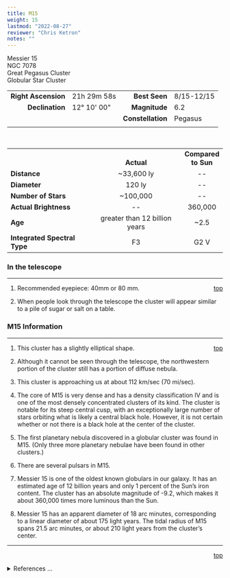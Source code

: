 ```yaml
---
title: M15
weight: 15
lastmod: "2022-08-27"
reviewer: "Chris Ketron"
notes: ""
---
```


<script src="/notes/js/whatsup.js"></script>
<script type="text/javascript">
	var objectName ="M15"
	var objectDesc ="Globular Star Cluster<br/>in the Constellation<br/>Pegasus"
	var objectImage="m15.jpg"
</script>

<span style='float:right;'><div id=whatsup></div></span>

Messier 15  
NGC 7078  
Great Pegasus Cluster  
Globular Star Cluster  

|   |   |   |   |
|--:|:--|--:|:--|
|**Right Ascension**|21h 29m 58s|**Best Seen**|8/15-12/15|
|**Declination**|12&deg; 10' 00"|**Magnitude**|6.2|
|   |   |**Constellation**|Pegasus|
|   |   |   |   |

<br/>

|   |   |   |
|---|:---:|:---:|
|   | <br/>**Actual**| **Compared<br/>to Sun** |
|**Distance** | ~33,600 ly | -- |
|**Diameter** | 120 ly | -- |
|**Number of Stars**| ~100,000 | -- |
|**Actual Brightness**| -- | 360,000 |
|**Age** | greater than 12 billion years | ~2.5 |
|**Integrated Spectral Type** | F3 | G2 V |

### In the telescope

---
<span style='float:right;'>[top](#)</span>

1.  Recommended eyepiece: 40mm or 80 mm.

2.  When people look through the telescope the cluster will appear similar to a pile of sugar or salt on a table.

### M15 Information

---
<span style='float:right;'>[top](#)</span>

1.  This cluster has a slightly elliptical shape.
   
2.  Although it cannot be seen through the telescope, the northwestern portion of the cluster still has a portion of diffuse nebula.

3.  This cluster is approaching us at about 112 km/sec (70 mi/sec).

4.   The core of M15 is very dense and has a density classification IV and is one of the most densely concentrated clusters of its kind. The cluster is notable for its steep central cusp, with an exceptionally large number of stars orbiting what is likely a central black hole. However, it is not certain whether or not there is a black hole at the center of the cluster.
    
5.  The first planetary nebula discovered in a globular cluster was found in M15.  (Only three more planetary nebulae have been found in other clusters.)

6.  There are several pulsars in M15.

7.  Messier 15 is one of the oldest known globulars in our galaxy. It has an estimated age of 12 billion years and only 1 percent of the Sun’s iron content. The cluster has an absolute magnitude of -9.2, which makes it about 360,000 times more luminous than the Sun.

8.  Messier 15 has an apparent diameter of 18 arc minutes, corresponding to a linear diameter of about 175 light years. The tidal radius of M15 spans 21.5 arc minutes, or about 210 light years from the cluster’s center.

---
<span style='float:right;'>[top](#)</span>
<br/>
<details>
<summary>References ...</summary>

|   |   |   | 
|---|---|---|
|**Item**|**Updated**|**Notes**|
|Coordinates|2002-08-14|just “tweaked” a bit|
|Distance|2002-08-14|<http://messier.seds.org/m/m015.html>|
|Actual Brightness|2002-08-14|<http://messier.seds.org/m/m015.html>|
|Number of Stars| -- |   |
|Diameter|2002-08-14|<http://messier.seds.org/m/m015.html>|
|Age| -- |  |
|Integrated Spectral Type|2002-11-22|SIMBAD|
|Other|2003-01-13|<http://messier.seds.org/m/m015.html><br/><http://antwrp.gsfc.nasa.gov/apod/ap011210.html><br/><http://hubblesite.org/news_release/news/2002-18/year/2002><br/>Uncertainty in black hole existence <http://www.sciencedaily.com/releases/2003/01/030110192346.htm>|
</details>
